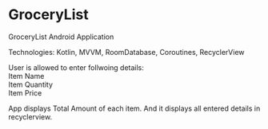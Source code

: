 # GroceryList

GroceryList Android Application

Technologies: Kotlin, MVVM, RoomDatabase, Coroutines, RecyclerView

User is allowed to enter follwoing details:<br/>
Item Name<br/>
Item Quantity<br/>
Item Price<br/>

App displays Total Amount of each item. And it displays all entered details in recyclerview. 
